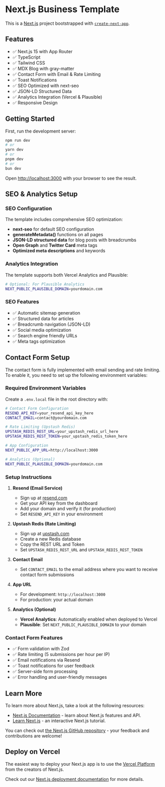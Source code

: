 # Next.js Business Template

This is a [Next.js](https://nextjs.org) project bootstrapped with [`create-next-app`](https://nextjs.org/docs/app/api-reference/cli/create-next-app).

## Features

- ✅ Next.js 15 with App Router
- ✅ TypeScript
- ✅ Tailwind CSS
- ✅ MDX Blog with gray-matter
- ✅ Contact Form with Email & Rate Limiting
- ✅ Toast Notifications
- ✅ SEO Optimized with next-seo
- ✅ JSON-LD Structured Data
- ✅ Analytics Integration (Vercel & Plausible)
- ✅ Responsive Design

## Getting Started

First, run the development server:

```bash
npm run dev
# or
yarn dev
# or
pnpm dev
# or
bun dev
```

Open [http://localhost:3000](http://localhost:3000) with your browser to see the result.

## SEO & Analytics Setup

### SEO Configuration

The template includes comprehensive SEO optimization:

- **next-seo** for default SEO configuration
- **generateMetadata()** functions on all pages
- **JSON-LD structured data** for blog posts with breadcrumbs
- **Open Graph** and **Twitter Card** meta tags
- **Optimized meta descriptions** and keywords

### Analytics Integration

The template supports both Vercel Analytics and Plausible:

```bash
# Optional: For Plausible Analytics
NEXT_PUBLIC_PLAUSIBLE_DOMAIN=yourdomain.com
```

### SEO Features

- ✅ Automatic sitemap generation
- ✅ Structured data for articles
- ✅ Breadcrumb navigation (JSON-LD)
- ✅ Social media optimization
- ✅ Search engine friendly URLs
- ✅ Meta tags optimization

## Contact Form Setup

The contact form is fully implemented with email sending and rate limiting. To enable it, you need to set up the following environment variables:

### Required Environment Variables

Create a `.env.local` file in the root directory with:

```bash
# Contact Form Configuration
RESEND_API_KEY=your_resend_api_key_here
CONTACT_EMAIL=contact@yourdomain.com

# Rate Limiting (Upstash Redis)
UPSTASH_REDIS_REST_URL=your_upstash_redis_url_here
UPSTASH_REDIS_REST_TOKEN=your_upstash_redis_token_here

# App Configuration
NEXT_PUBLIC_APP_URL=http://localhost:3000

# Analytics (Optional)
NEXT_PUBLIC_PLAUSIBLE_DOMAIN=yourdomain.com
```

### Setup Instructions

1. **Resend (Email Service)**
   - Sign up at [resend.com](https://resend.com)
   - Get your API key from the dashboard
   - Add your domain and verify it (for production)
   - Set `RESEND_API_KEY` in your environment

2. **Upstash Redis (Rate Limiting)**
   - Sign up at [upstash.com](https://upstash.com)
   - Create a new Redis database
   - Copy the REST URL and Token
   - Set `UPSTASH_REDIS_REST_URL` and `UPSTASH_REDIS_REST_TOKEN`

3. **Contact Email**
   - Set `CONTACT_EMAIL` to the email address where you want to receive contact form submissions

4. **App URL**
   - For development: `http://localhost:3000`
   - For production: your actual domain

5. **Analytics (Optional)**
   - **Vercel Analytics**: Automatically enabled when deployed to Vercel
   - **Plausible**: Set `NEXT_PUBLIC_PLAUSIBLE_DOMAIN` to your domain

### Contact Form Features

- ✅ Form validation with Zod
- ✅ Rate limiting (5 submissions per hour per IP)
- ✅ Email notifications via Resend
- ✅ Toast notifications for user feedback
- ✅ Server-side form processing
- ✅ Error handling and user-friendly messages

## Learn More

To learn more about Next.js, take a look at the following resources:

- [Next.js Documentation](https://nextjs.org/docs) - learn about Next.js features and API.
- [Learn Next.js](https://nextjs.org/learn) - an interactive Next.js tutorial.

You can check out [the Next.js GitHub repository](https://github.com/vercel/next.js) - your feedback and contributions are welcome!

## Deploy on Vercel

The easiest way to deploy your Next.js app is to use the [Vercel Platform](https://vercel.com/new?utm_medium=default-template&filter=next.js&utm_source=create-next-app&utm_campaign=create-next-app-readme) from the creators of Next.js.

Check out our [Next.js deployment documentation](https://nextjs.org/docs/app/building-your-application/deploying) for more details.

